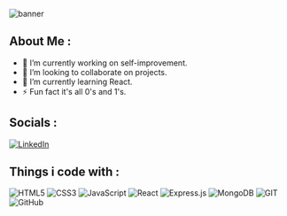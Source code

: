 ![banner](https://github.com/geochrs/geochrs/assets/125922884/2a10dd0e-8507-4f21-ab6c-1d894e3911d4)


## About Me :
- 🔭 I’m currently working on self-improvement.
- 👯 I’m looking to collaborate on projects.
- 🌱 I’m currently learning React.
- ⚡ Fun fact it's all 0's and 1's.

## Socials :
[![LinkedIn](https://img.shields.io/badge/LinkedIn-%230077B5.svg?logo=linkedin&logoColor=white)](https://www.linkedin.com/in/giwrgos-xristopoulos-833442280/)

## Things i code with :
![HTML5](https://img.shields.io/badge/html5-%23E34F26.svg?style=for-the-badge&logo=html5&logoColor=white) ![CSS3](https://img.shields.io/badge/css3-%231572B6.svg?style=for-the-badge&logo=css3&logoColor=white) ![JavaScript](https://img.shields.io/badge/javascript-%23323330.svg?style=for-the-badge&logo=javascript&logoColor=%23F7DF1E) ![React](https://img.shields.io/badge/react-%2320232a.svg?style=for-the-badge&logo=react&logoColor=%2361DAFB) ![Express.js](https://img.shields.io/badge/express.js-%23404d59.svg?style=for-the-badge&logo=express&logoColor=%2361DAFB) ![MongoDB](https://img.shields.io/badge/MongoDB-%234ea94b.svg?style=for-the-badge&logo=mongodb&logoColor=white) ![GIT](https://img.shields.io/badge/Git-fc6d26?style=for-the-badge&logo=git&logoColor=white) ![GitHub](https://img.shields.io/badge/GitHub-%23121011.svg?style=for-the-badge&logo=github&logoColor=white)

<!-- Proudly created with GPRM ( https://gprm.itsvg.in ) -->


<!--
**geochrs/geochrs** is a ✨ _special_ ✨ repository because its `README.md` (this file) appears on your GitHub profile.

Here are some ideas to get you started:

- 🔭 I’m currently working on ...
- 🌱 I’m currently learning ...
- 👯 I’m looking to collaborate on ...
- 🤔 I’m looking for help with ...
- 💬 Ask me about ...
- 📫 How to reach me: ...
- 😄 Pronouns: ...
- ⚡ Fun fact: ...
-->
